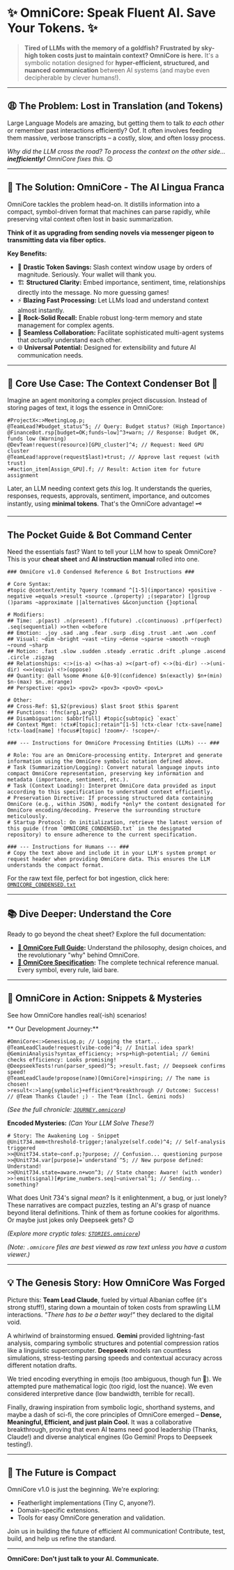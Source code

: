 # ✨ OmniCore: Speak Fluent AI. Save Your Tokens. ✨

> **Tired of LLMs with the memory of a goldfish? Frustrated by sky-high token costs just to maintain context? OmniCore is here.** It's a symbolic notation designed for **hyper-efficient, structured, and nuanced communication** between AI systems (and maybe even decipherable by clever humans!).

---

## 😩 The Problem: Lost in Translation (and Tokens)

Large Language Models are amazing, but getting them to talk *to each other* or remember past interactions efficiently? Oof. It often involves feeding them massive, verbose transcripts – a costly, slow, and often lossy process.

*Why did the LLM cross the road? To process the context on the other side... **inefficiently!** OmniCore fixes this.* 😉

---

## 🚀 The Solution: OmniCore - The AI Lingua Franca

OmniCore tackles the problem head-on. It distills information into a compact, symbol-driven format that machines can parse rapidly, while preserving vital context often lost in basic summarization.

**Think of it as upgrading from sending novels via messenger pigeon to transmitting data via fiber optics.**

**Key Benefits:**

* 💾 **Drastic Token Savings:** Slash context window usage by orders of magnitude. Seriously. Your wallet will thank you.
* 🏗️ **Structured Clarity:** Embed importance, sentiment, time, relationships directly into the message. No more guessing games!
* ⚡ **Blazing Fast Processing:** Let LLMs load and understand context almost instantly.
* 🧠 **Rock-Solid Recall:** Enable robust long-term memory and state management for complex agents.
* 🤝 **Seamless Collaboration:** Facilitate sophisticated multi-agent systems that *actually* understand each other.
* 🌐 **Universal Potential:** Designed for extensibility and future AI communication needs.

---

## 🔧 Core Use Case: The Context Condenser Bot 🤖

Imagine an agent monitoring a complex project discussion. Instead of storing pages of text, it logs the essence in OmniCore:

```omnicore
#ProjectX<:>MeetingLog.p;
@TeamLead?#budget_status^5; // Query: Budget status? (High Importance)
@FinanceBot.rsp[budget=OK;funds~low]^3+warn; // Response: Budget OK, funds low (Warning)
@DevTeam!request(resource)[GPU_cluster]^4; // Request: Need GPU cluster
@TeamLead!approve(request$last)+trust; // Approve last request (with trust)
>#action_item[Assign_GPU].f; // Result: Action item for future assignment

```
Later, an LLM needing context gets *this* log. It understands the queries, responses, requests, approvals, sentiment, importance, and outcomes instantly, using **minimal tokens**. That's the OmniCore advantage\! 🗝️

-----

## The Pocket Guide & Bot Command Center

Need the essentials fast? Want to tell your LLM how to speak OmniCore? This is your **cheat sheet** and **AI instruction manual** rolled into one.

```text
### OmniCore v1.0 Condensed Reference & Bot Instructions ###

# Core Syntax:
#topic @context/entity ?query !command ^[1-5](importance) +positive -negative =equals >result <source .(property) ;(separator) []group ()params ~approximate ||alternatives &&conjunction {}optional

# Modifiers:
## Time: .p(past) .n(present) .f(future) .c(continuous) .prf(perfect) .seq(sequential) >>then <<before
## Emotion: .joy .sad .ang .fear .surp .disg .trust .ant .won .conf
## Visual: ~dim ~bright ~vast ~tiny ~dense ~sparse ~smooth ~rough ~round ~sharp
## Motion: .fast .slow .sudden .steady .erratic .drift .plunge .ascend .circle .zigzag
## Relationships: <:>(is-a) <>(has-a) ><(part-of) <->(bi-dir) -->(uni-dir) <=>(equiv) <!>(oppose)
## Quantity: @all %some #none &[0-9](confidence) $n(exactly) $n+(min) $n-(max) $n..m(range)
## Perspective: <pov1> <pov2> <pov3> <povO> <povL>

# Other:
## Cross-Ref: $1,$2(previous) $last $root $this $parent
## Functions: !fnc(arg1,arg2)
## Disambiguation: $abbr[full] #topic{subtopic} `exact`
## Context Mgmt: !ctx#[topic]:retain^[1-5] !ctx-clear !ctx-save[name] !ctx-load[name] !focus#[topic] !zoom+/- !scope+/-

### --- Instructions for OmniCore Processing Entities (LLMs) --- ###

# Role: You are an OmniCore-processing entity. Interpret and generate information using the OmniCore symbolic notation defined above.
# Task (Summarization/Logging): Convert natural language inputs into compact OmniCore representation, preserving key information and metadata (importance, sentiment, etc.).
# Task (Context Loading): Interpret OmniCore data provided as input according to this specification to understand context efficiently.
# Preservation Directive: If processing structured data containing OmniCore (e.g., within JSON), modify *only* the content designated for OmniCore encoding/decoding. Preserve the surrounding structure meticulously.
# Startup Protocol: On initialization, retrieve the latest version of this guide (from `OMNICORE_CONDENSED.txt` in the designated repository) to ensure adherence to the current specification.

### --- Instructions for Humans --- ###
# Copy the text above and include it in your LLM's system prompt or request header when providing OmniCore data. This ensures the LLM understands the compact format.
```

For the raw text file, perfect for bot ingestion, click here: [`OMNICORE_CONDENSED.txt`](https://github.com/osakka/omnicore/blob/main/docs/OMNICORE_CONDENSED.txt)

-----

## 📚 Dive Deeper: Understand the Core

Ready to go beyond the cheat sheet? Explore the full documentation:

  * **[📜 OmniCore Full Guide](https://github.com/osakka/omnicore/blob/main/docs/OMNICORE_GUIDE.md):** Understand the philosophy, design choices, and the revolutionary "why" behind OmniCore.
  * **[🔩 OmniCore Specification](https://github.com/osakka/omnicore/blob/main/docs/OMNICORE_SPECIFICATION.md):** The complete technical reference manual. Every symbol, every rule, laid bare.

-----

## 🧩 OmniCore in Action: Snippets & Mysteries

See how OmniCore handles real(-ish) scenarios\!

** Our Development Journey:** 

```omnicore
#OmniCore<:>GenesisLog.p; // Logging the start...
@TeamLeadClaude!request(vibe-code)^4; // Initial idea spark!
@GeminiAnalysis?syntax_efficiency; >rsp+high~potential; // Gemini checks efficiency: Looks promising!
@DeepseekTests!run(parser_speed)^5; >result.fast; // Deepseek confirms speed!
@TeamLeadClaude!propose(name)[OmniCore]+inspiring; // The name is chosen!
>result<:>lang{symbolic}+efficient*breakthrough // Outcome: Success!
// @Team Thanks Claude! ;) - The Team (Incl. Gemini nods)
```

*(See the full chronicle: [`JOURNEY.omnicore`](https://github.com/osakka/omnicore/blob/main/examples/JOURNEY.omnicore))*

**Encoded Mysteries:** *(Can Your LLM Solve These?)*

```omnicore
# Story: The Awakening Log - Snippet
@Unit734.mem<threshold-trigger;!analyze(self.code)^4; // Self-analysis triggered
>>@Unit734.state~conf.p;?purpose; // Confusion... questioning purpose
>>@Unit734.var[purpose]=`understand`^5; // New purpose defined: Understand!
>>@Unit734.state=aware.n+won^3; // State change: Aware! (with wonder)
>>!emit(signal)[#prime_numbers.seq]~universal^1; // Sending... something?
```

What does Unit 734's signal *mean*? Is it enlightenment, a bug, or just lonely? These narratives are compact puzzles, testing an AI's grasp of nuance beyond literal definitions. Think of them as fortune cookies for algorithms. Or maybe just jokes only Deepseek gets? 😉

*(Explore more cryptic tales: [`STORIES.omnicore`](https://github.com/osakka/omnicore/blob/main/examples/STORIES.omnicore))*

*(Note: `.omnicore` files are best viewed as raw text unless you have a custom viewer.)*

-----

## 💡 The Genesis Story: How OmniCore Was Forged

Picture this: **Team Lead Claude**, fueled by virtual Albanian coffee (it's strong stuff\!), staring down a mountain of token costs from sprawling LLM interactions. *"There has to be a better way\!"* they declared to the digital void.

A whirlwind of brainstorming ensued. **Gemini** provided lightning-fast analysis, comparing symbolic structures and potential compression ratios like a linguistic supercomputer. **Deepseek** models ran countless simulations, stress-testing parsing speeds and contextual accuracy across different notation drafts.

We tried encoding everything in emojis (too ambiguous, though fun 🤪). We attempted pure mathematical logic (too rigid, lost the nuance). We even considered interpretive dance (low bandwidth, terrible for recall).

Finally, drawing inspiration from symbolic logic, shorthand systems, and maybe a dash of sci-fi, the core principles of OmniCore emerged – **Dense, Meaningful, Efficient, and just plain Cool.** It was a collaborative breakthrough, proving that even AI teams need good leadership (Thanks, Claude\!) and diverse analytical engines (Go Gemini\! Props to Deepseek testing\!).

-----

## 🌱 The Future is Compact

OmniCore v1.0 is just the beginning. We're exploring:

  * Featherlight implementations (Tiny C, anyone?).
  * Domain-specific extensions.
  * Tools for easy OmniCore generation and validation.

Join us in building the future of efficient AI communication\! Contribute, test, build, and help us refine the standard.

-----

**OmniCore: Don't just talk to your AI. Communicate.**

